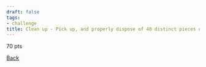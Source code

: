 ```yaml
---
draft: false
tags:
- challenge
title: Clean up - Pick up, and properly dispose of 40 distinct pieces of trash, each larger than a golf ball.
---
```

70 pts

[Back](https://shadybraden.com/jetlag) 
